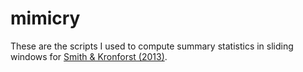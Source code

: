 # mimicry
These are the scripts I used to compute summary statistics in sliding windows for [Smith & Kronforst (2013)](http://rsbl.royalsocietypublishing.org/content/9/4/20130503).
